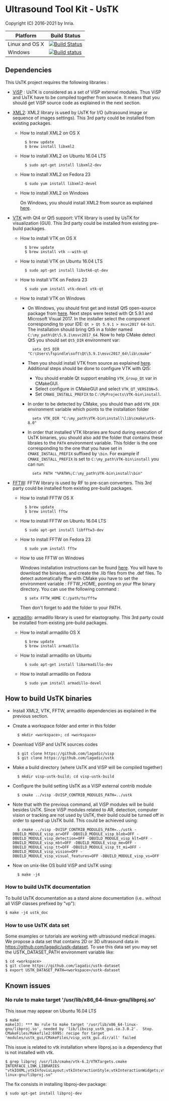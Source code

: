 # Ultrasound Tool Kit - UsTK

Copyright (C) 2016-2021 by Inria.

Platform | Build Status |
-------- | ------------ |
Linux and OS X | [![Build Status](https://travis-ci.com/lagadic/ustk.png)](https://travis-ci.com/lagadic/ustk) |
Windows | [![Build status](https://ci.appveyor.com/api/projects/status/25t7wcl7akdw3nmw/branch/master?svg=true)](https://ci.appveyor.com/project/fspindle/ustk/branch/master) |


## Dependencies

This UsTK project requires the following libraries :

- [ViSP](https://visp.inria.fr) : UsTK is considered as a set of ViSP external modules. Thus ViSP and UsTK have to be compiled together from source. It means that you should get ViSP source code as explained in the next section.

- [XML2](http://xmlsoft.org/): XML2 library is used by UsTK for I/O (ultrasound image or sequence of images settings). This 3rd party could be installed from existing packages.

	- How to install XML2 on OS X

			$ brew update
			$ brew install libxml2

	- How to install XML2 on Ubuntu 16.04 LTS

			$ sudo apt-get install libxml2-dev

	- How to install XML2 on Fedora 23

			$ sudo yum install libxml2-devel
      
	- How to install XML2 on Windows

		On Windows, you should install XML2 from source as explained [here](https://visp.inria.fr/3rd_xml2/).

- [VTK](http://www.vtk.org/) with Qt4 or Qt5 support: VTK library is used by UsTK for visualization (GUI). This 3rd party could be installed from existing pre-build packages.

	- How to install VTK on OS X

			$ brew update
			$ brew install vtk —-with-qt

	- How to install VTK on Ubuntu 16.04 LTS

			$ sudo apt-get install libvtk6-qt-dev

	- How to install VTK on Fedora 23

			$ sudo yum install vtk-devel vtk-qt
      
	- How to install VTK on Windows
  
		- On Windows, you should first get and install Qt5 open-source package from [here](https://info.qt.io/download-qt-for-application-development). Next steps were tested with Qt 5.9.1 and Microsoft Visual 2017.
		  In the installer select the component corresponding to your IDE: `Qt > Qt 5.9.1 > msvc2017 64-bit`. The installation should bring Qt5 in a folder named `C:\my_path\Qt\5.9.1\msvc2017_64`.
			Now to help CMake detect Qt5 you should set `Qt5_DIR` environment var:

				setx Qt5_DIR "C:\Users\fspindle\soft\Qt\5.9.1\msvc2017_64\lib\cmake"
		
		- Then you should install VTK from source as explained [here](http://www.vtk.org/Wiki/VTK/Building/Windows). 
			Additional steps should be done to configure VTK with Qt5:
		  
			- You should enable Qt support enabling `VTK_Group_Qt` var in CMakeGUI. 
			- Select configure in CMakeGUI and select `VTK_QT_VERSION=5`. 
			- Set `CMAKE_INSTALL_PREFIX` to `C:\MyProjects\VTK-bin\install`.
		
		- In order to be detected by CMake, you should than add `VTK_DIR` environment variable which points to the installation folder
		
				setx VTK_DIR "C:\my_path\VTK-bin\install\lib\cmake\vtk-8.0"
		
		- In order that installed VTK libraries are found during execution of UsTK binaries, you should also add the folder that contains these libraies to the `PATH` environment variable.
		This folder is the one corresponding to the one that you have set in `CMAKE_INSTALL_PREFIX` suffixed by `\bin`. For example if `CMAKE_INSTALL_PREFIX` is set to `C:\my_path\VTK-bin\install` you can run:
		
				setx PATH "%PATH%;C:\my_path\VTK-bin\install\bin"
 		 
- [FFTW](http://www.fftw.org/): FFTW library is used by RF to pre-scan converters. This 3rd party could be installed from existing pre-build packages. 

	- How to install FFTW OS X

			$ brew update
			$ brew install fftw
		
	- How to install FFTW on Ubuntu 16.04 LTS
  
			$ sudo apt-get install libfftw3-dev
			
	- How to install FFTW on Fedora 23

			$ sudo yum install fftw
		
	- How to use FFTW on Windows 
  
		Windows installation instructions can be found [here](http://www.fftw.org/install/windows.html). 
		You will have to download the binaries, and create the .lib files from the .def files. 
		To detect automatically fftw with CMake you have to set the environment variable : FFTW_HOME, pointing on your fftw binary directory. You can use the following command :
	
			$ setx FFTW_HOME C:/path/to/fftw
	
		Then don't forget to add the folder to your PATH.
	  
- [armadillo](http://arma.sourceforge.net/): armadillo library is used for elastography. This 3rd party could be installed from existing pre-build packages.

	- How to install armadillo OS X

			$ brew update
			$ brew install armadillo

	- How to install armadillo on Ubuntu

			$ sudo apt-get install libarmadillo-dev

	- How to install armadillo on Fedora

			$ sudo yum install armadillo-devel

## How to build UsTK binaries

- Install XML2, VTK, FFTW, armadillo dependencies as explained in the previous section.

- Create a workspace folder and enter in this folder

		$ mkdir <workspace>; cd <workspace>

- Download ViSP and UsTK sources codes

		$ git clone https://github.com/lagadic/visp
		$ git clone https://github.com/lagadic/ustk

- Make a build directory (where UsTK and ViSP will be compiled together)

		$ mkdir visp-ustk-build; cd visp-ustk-build

- Configure the build setting UsTK as a ViSP external contrib module

		$ cmake ../visp -DVISP_CONTRIB_MODULES_PATH=../ustk

- Note that with the previous command, all ViSP modules will be build besides UsTK. Since ViSP modules related to AR, detection, computer vision or tracking are not used by UsTK, their build could be turned off in order to speed up UsTK build. This could be achieved using:

		$ cmake ../visp -DVISP_CONTRIB_MODULES_PATH=../ustk -DBUILD_MODULE_visp_ar=OFF -DBUILD_MODULE_visp_blob=OFF -DBUILD_MODULE_visp_detection=OFF -DBUILD_MODULE_visp_klt=OFF -DBUILD_MODULE_visp_mbt=OFF -DBUILD_MODULE_visp_me=OFF -DBUILD_MODULE_visp_tt=OFF -DBUILD_MODULE_visp_tt_mi=OFF -DBUILD_MODULE_visp_vision=OFF -DBUILD_MODULE_visp_visual_features=OFF -DBUILD_MODULE_visp_vs=OFF

- Now on unix-like OS build ViSP and UsTK using:

		$ make -j4

### How to build UsTK documentation

To build UsTK documentation as a stand alone documentation (i.e.. without all ViSP classes prefixed by "vp"):

	$ make -j4 ustk_doc


### How to use UsTK data set

Some examples or tutorials are working with ultrasound medical images. We propose a data set that contains 2D or 3D ultrasound data in <https://github.com/lagadic/ustk-dataset>. To use this data set you may set the USTK_DATASET_PATH environment variable like:

	$ cd <workspace>
	$ git clone https://github.com/lagadic/ustk-dataset
	$ export USTK_DATASET_PATH=<workspace>/ustk-dataset


## Known issues

### No rule to make target '/usr/lib/x86_64-linux-gnu/libproj.so'

This issue may appear on Ubuntu 16.04 LTS

	$ make
	make[3]: *** No rule to make target '/usr/lib/x86_64-linux-gnu/libproj.so', needed by 'lib/libvisp_ustk_gui.so.3.0.2'.  Stop.
	CMakeFiles/Makefile2:6995: recipe for target 'modules/ustk_gui/CMakeFiles/visp_ustk_gui.dir/all' failed

This issue is related to vtk installation where libproj.so is a dependency that is not installed with vtk.

	$ grep libproj /usr/lib/cmake/vtk-6.2/VTKTargets.cmake
	INTERFACE_LINK_LIBRARIES "vtkIOXML;vtkInfovisLayout;vtkInteractionStyle;vtkInteractionWidgets;vtkRenderingCore;vtkViewsCore;/usr/lib/x86_64-linux-gnu/libproj.so"

The fix consists in installing libproj-dev package:

	$ sudo apt-get install libproj-dev
	

